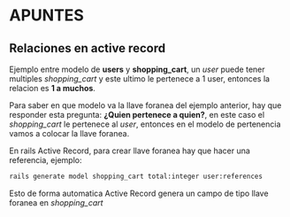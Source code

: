 # APUNTES

## Relaciones en active record

Ejemplo entre modelo de **users** y **shopping_cart**, un *user* puede tener multiples *shopping_cart* y este ultimo le pertenece a 1 user, entonces la relacion es **1 a muchos**.

Para saber en que modelo va la llave foranea del ejemplo anterior, hay que responder esta pregunta: **¿Quien pertenece a quien?**, en este caso el *shopping_cart* le pertenece al *user*, entonces en el modelo de pertenencia vamos a colocar la llave foranea.

En rails Active Record, para crear llave foranea hay que hacer una referencia, ejemplo:

```bash
rails generate model shopping_cart total:integer user:references

```
Esto de forma automatica Active Record genera un campo de tipo llave foranea en *shopping_cart*


